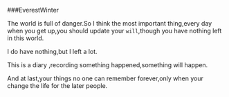 ###EverestWinter

The world is full of danger.So I think the most important thing,every day when you get up,you should update your `will`,though you have nothing left in this world.

I do have nothing,but I left a lot.

This is a diary ,recording something happened,something will happen.

And at last,your things no one can remember forever,only when your change the life for the later people.
